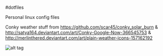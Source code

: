 #dotfiles

Personal linux config files

Conky weather stuff from https://github.com/scar45/conky_solar_burn & http://satya164.deviantart.com/art/Conky-Google-Now-366545753 & http://merlinthered.deviantart.com/art/plain-weather-icons-157162192

![alt tag](https://raw.https://github.com/manurs/dotfiles/blob/master/d.png)
